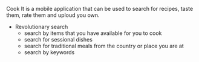Cook It is a mobile application that can be used to search for recipes, taste them, rate them and uploud you own.

* Revolutionary search 
  - search by items that you have available for you to cook
  - search for sessional dishes
  - search for traditional meals from the country or place you are at
  - search by keywords
